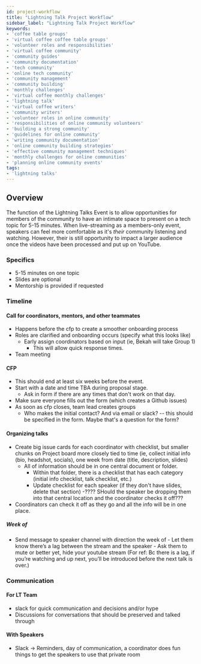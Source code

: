 ```yaml
---
id: project-workflow
title: "Lightning Talk Project Workflow"
sidebar_label: "Lightning Talk Project Workflow"
keywords: 
- 'coffee table groups'
- 'virtual coffee coffee table groups'
- 'volunteer roles and responsibilities'
- 'virtual coffee community'
- 'community guides'
- 'community documentation'
- 'tech community'
- 'online tech community'
- 'community management'
- 'community building'
- 'monthly challenges'
- 'virtual coffee monthly challenges'
- 'lightning talk'
- 'virtual coffee writers'
- 'community writers'
- 'volunteer roles in online community'
- 'responsibilities of online community volunteers'
- 'building a strong community'
- 'guidelines for online community'
- 'writing community documentation'
- 'online community building strategies'
- 'effective community management techniques'
- 'monthly challenges for online communities'
- 'planning online community events'
tags: 
- 'lightning talks'
---
```


## Overview

The function of the Lightning Talks Event is to allow opportunities for members of the community to have an intimate space to present on a tech topic for 5-15 minutes. When live-streaming as a members-only event, speakers can feel more comfortable as it's _their_ community listening and watching. However, their is still opportunity to impact a larger audience once the videos have been processed and put up on YouTube.

### Specifics

- 5-15 minutes on one topic
- Slides are optional
- Mentorship is provided if requested

### Timeline

#### Call for coordinators, mentors, and other teammates

- Happens before the cfp to create a smoother onboarding process
- Roles are clarified and onboarding occurs (specify what this looks like)
  - Early assign coordinators based on input (ie, Bekah will take Group 1)
    - This will allow quick response times.
- Team meeting

#### CFP

- This should end at least six weeks before the event.
- Start with a date and time TBA during proposal stage.
  - Ask in form if there are any times that don't work on that day.
- Make sure everyone fills out the form (which creates a Github issues)
- As soon as cfp closes, team lead creates groups
  - Who makes the initial contact? And via email or slack? -- this should be specified in the form. Maybe that's a question for the form?

#### Organizing talks

- Create big issue cards for each coordinator with checklist, but smaller chunks on Project board more closely tied to time (ie, collect initial info (bio, headshot, socials), one week from date (title, description, slides)
  - All of information should be in one central document or folder.
    - Within that folder, there is a checklist that has each category (initial info checklist, talk checklist, etc.)
    - Update checklist for each speaker (if they don't have slides, delete that section)
      -???? SHould the speaker be dropping them into that central location and the coordinator checks it off???
- Coordinators can check it off as they go and all the info will be in one place.

##### Week of

- Send message to speaker channel with direction the week of - Let them know there’s a lag between the stream and the speaker - Ask them to mute or better yet, hide your youtube stream
  (For ref: Bc there is a lag, if you’re watching and up next, you’ll be introduced before the next talk is over.)

### Communication

#### For LT Team

- slack for quick communication and decisions and/or hype
- Discussions for conversations that should be preserved and talked through

#### With Speakers

- Slack -> Reminders, day of communication, a coordinator does fun things to get the speakers to use that private room
